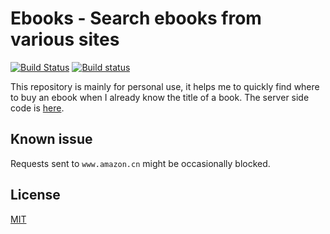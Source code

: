 # Ebooks - Search ebooks from various sites
[![Build Status](https://travis-ci.org/Frederick-S/ebooks-web.svg?branch=master)](https://travis-ci.org/Frederick-S/ebooks-web) [![Build status](https://ci.appveyor.com/api/projects/status/b6m1v2uta4i0c93s/branch/master?svg=true)](https://ci.appveyor.com/project/Frederick-S/ebooks-web/branch/master)

This repository is mainly for personal use, it helps me to quickly find where to buy an ebook when I already know the title of a book. The server side code is [here](https://github.com/Frederick-S/ebooks-api).

## Known issue
Requests sent to `www.amazon.cn` might be occasionally blocked.

## License
[MIT](LICENSE)
